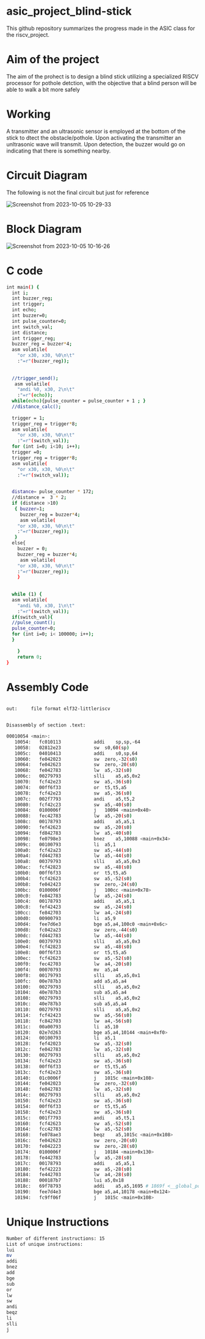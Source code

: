 # asic_project_blind-stick
This github repository summarizes the progress made in the ASIC class for the riscv_project.

# Aim of the project
The aim of the prohect is to design a blind stick utilizing a specialized RISCV processor for pothole detction, with the objective that a blind person will be able to walk a bit more safely

# Working
A transmitter and an ultrasonic sensor is employed at the bottom of the stick to dtect the obstacle/pothole. Upon activating the transmitter an unltrasonic wave will transmit. Upon detection, the buzzer would go on indicating that there is something nearby.

# Circuit Diagram
The following is not the final circuit but just for reference

![Screenshot from 2023-10-05 10-29-33](https://github.com/simarthethi/asic_project_blind-stick/assets/140998783/4e51e417-326f-4e24-a5a6-34b6b9c89fc9)



# Block Diagram

![Screenshot from 2023-10-05 10-16-26](https://github.com/simarthethi/asic_project_blind-stick/assets/140998783/759cf073-f28c-4b43-9b0b-e4b9b9d3b657)

# C code
```bash
int main() {
  int i;
  int buzzer_reg;
  int trigger;
  int echo;
  int buzzer=0;
  int pulse_counter=0;
  int switch_val;
  int distance;
  int trigger_reg;
  buzzer_reg = buzzer*4;
  asm volatile(
	"or x30, x30, %0\n\t"
	:"=r"(buzzer_reg));
	
	
  //trigger_send();
   asm volatile(
	"andi %0, x30, 2\n\t" 
	:"=r"(echo));
  while(echo){pulse_counter = pulse_counter + 1 ; }
  //distance_calc();
  
  trigger = 1; 
  trigger_reg = trigger*8;
  asm volatile(
	"or x30, x30, %0\n\t" 
	:"=r"(switch_val));
  for (int i=0; i<10; i++);
  trigger =0;
  trigger_reg = trigger*8;
  asm volatile(
	"or x30, x30, %0\n\t" 
	:"=r"(switch_val));
	

  distance= pulse_counter * 172;
  //distance =  3 * 2;
  if (distance >10)
   { buzzer=1;
     buzzer_reg = buzzer*4;
     asm volatile(
	"or x30, x30, %0\n\t" 
	:"=r"(buzzer_reg));
   }
  else{
    buzzer = 0;
    buzzer_reg = buzzer*4;
     asm volatile(
	"or x30, x30, %0\n\t" 
	:"=r"(buzzer_reg));
    }	
	
	
  while (1) {
  asm volatile(
	"andi %0, x30, 1\n\t" 
	:"=r"(switch_val));
  if(switch_val){
  //pulse_count();
  pulse_counter=0;
  for (int i=0; i< 100000; i++);
  }
    
    }
    return 0;
}


```
# Assembly Code
```bash

out:     file format elf32-littleriscv


Disassembly of section .text:

00010054 <main>:
   10054:	fc010113          	addi	sp,sp,-64
   10058:	02812e23          	sw	s0,60(sp)
   1005c:	04010413          	addi	s0,sp,64
   10060:	fe042023          	sw	zero,-32(s0)
   10064:	fe042623          	sw	zero,-20(s0)
   10068:	fe042783          	lw	a5,-32(s0)
   1006c:	00279793          	slli	a5,a5,0x2
   10070:	fcf42e23          	sw	a5,-36(s0)
   10074:	00ff6f33          	or	t5,t5,a5
   10078:	fcf42e23          	sw	a5,-36(s0)
   1007c:	002f7793          	andi	a5,t5,2
   10080:	fcf42c23          	sw	a5,-40(s0)
   10084:	0100006f          	j	10094 <main+0x40>
   10088:	fec42783          	lw	a5,-20(s0)
   1008c:	00178793          	addi	a5,a5,1
   10090:	fef42623          	sw	a5,-20(s0)
   10094:	fd842783          	lw	a5,-40(s0)
   10098:	fe0798e3          	bnez	a5,10088 <main+0x34>
   1009c:	00100793          	li	a5,1
   100a0:	fcf42a23          	sw	a5,-44(s0)
   100a4:	fd442783          	lw	a5,-44(s0)
   100a8:	00379793          	slli	a5,a5,0x3
   100ac:	fcf42823          	sw	a5,-48(s0)
   100b0:	00ff6f33          	or	t5,t5,a5
   100b4:	fcf42623          	sw	a5,-52(s0)
   100b8:	fe042423          	sw	zero,-24(s0)
   100bc:	0100006f          	j	100cc <main+0x78>
   100c0:	fe842783          	lw	a5,-24(s0)
   100c4:	00178793          	addi	a5,a5,1
   100c8:	fef42423          	sw	a5,-24(s0)
   100cc:	fe842703          	lw	a4,-24(s0)
   100d0:	00900793          	li	a5,9
   100d4:	fee7d6e3          	bge	a5,a4,100c0 <main+0x6c>
   100d8:	fc042a23          	sw	zero,-44(s0)
   100dc:	fd442783          	lw	a5,-44(s0)
   100e0:	00379793          	slli	a5,a5,0x3
   100e4:	fcf42823          	sw	a5,-48(s0)
   100e8:	00ff6f33          	or	t5,t5,a5
   100ec:	fcf42623          	sw	a5,-52(s0)
   100f0:	fec42703          	lw	a4,-20(s0)
   100f4:	00070793          	mv	a5,a4
   100f8:	00179793          	slli	a5,a5,0x1
   100fc:	00e787b3          	add	a5,a5,a4
   10100:	00279793          	slli	a5,a5,0x2
   10104:	40e787b3          	sub	a5,a5,a4
   10108:	00279793          	slli	a5,a5,0x2
   1010c:	40e787b3          	sub	a5,a5,a4
   10110:	00279793          	slli	a5,a5,0x2
   10114:	fcf42423          	sw	a5,-56(s0)
   10118:	fc842703          	lw	a4,-56(s0)
   1011c:	00a00793          	li	a5,10
   10120:	02e7d263          	bge	a5,a4,10144 <main+0xf0>
   10124:	00100793          	li	a5,1
   10128:	fef42023          	sw	a5,-32(s0)
   1012c:	fe042783          	lw	a5,-32(s0)
   10130:	00279793          	slli	a5,a5,0x2
   10134:	fcf42e23          	sw	a5,-36(s0)
   10138:	00ff6f33          	or	t5,t5,a5
   1013c:	fcf42e23          	sw	a5,-36(s0)
   10140:	01c0006f          	j	1015c <main+0x108>
   10144:	fe042023          	sw	zero,-32(s0)
   10148:	fe042783          	lw	a5,-32(s0)
   1014c:	00279793          	slli	a5,a5,0x2
   10150:	fcf42e23          	sw	a5,-36(s0)
   10154:	00ff6f33          	or	t5,t5,a5
   10158:	fcf42e23          	sw	a5,-36(s0)
   1015c:	001f7793          	andi	a5,t5,1
   10160:	fcf42623          	sw	a5,-52(s0)
   10164:	fcc42783          	lw	a5,-52(s0)
   10168:	fe078ae3          	beqz	a5,1015c <main+0x108>
   1016c:	fe042623          	sw	zero,-20(s0)
   10170:	fe042223          	sw	zero,-28(s0)
   10174:	0100006f          	j	10184 <main+0x130>
   10178:	fe442783          	lw	a5,-28(s0)
   1017c:	00178793          	addi	a5,a5,1
   10180:	fef42223          	sw	a5,-28(s0)
   10184:	fe442703          	lw	a4,-28(s0)
   10188:	000187b7          	lui	a5,0x18
   1018c:	69f78793          	addi	a5,a5,1695 # 1869f <__global_pointer$+0x6d07>
   10190:	fee7d4e3          	bge	a5,a4,10178 <main+0x124>
   10194:	fc9ff06f          	j	1015c <main+0x108>

```

# Unique Instructions
```bash
Number of different instructions: 15
List of unique instructions:
lui
mv
addi
bnez
add
bge
sub
or
lw
sw
andi
beqz
li
slli
j



```

